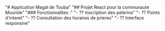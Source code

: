 "# Application Magal de Touba" 
"## Projet React pour la communaute Mouride" 
"### Fonctionnalites :" 
"- ?? Inscription des pelerins" 
"- ?? Points d'interet" 
"- ?? Consultation des horaires de prieres" 
"- ?? Interface responsive" 
